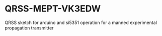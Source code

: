 # QRSS-MEPT-VK3EDW
QRSS sketch for arduino and si5351 operation for a manned experimental propagation transmitter
